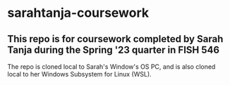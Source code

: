 # sarahtanja-coursework
## This repo is for coursework completed by Sarah Tanja during the Spring '23 quarter in FISH 546 

The repo is cloned local to Sarah's Window's OS PC, and is also cloned local to her Windows Subsystem for Linux (WSL).
